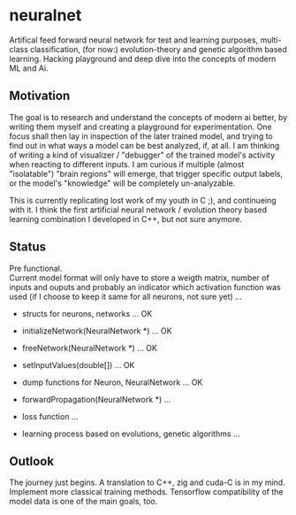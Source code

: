 # neuralnet

Artifical feed forward neural network for test and learning purposes, multi-class classification, (for now:) evolution-theory and genetic algorithm based learning. Hacking playground and deep dive into the concepts of modern ML and Ai.

## Motivation
The goal is to research and understand the concepts of modern ai better, by writing them myself and creating a playground for experimentation. One focus shall then lay in inspection of the later trained model, and trying to find out in what ways a model can be best analyzed, if, at all. I am thinking of writing a kind of visualizer / "debugger" of the trained model's activity when reacting to different inputs. I am curious if multiple (almost "isolatable") "brain regions" will emerge, that trigger specific output labels, or the model's "knowledge" will be completely un-analyzable.  

This is currently replicating lost work of my youth in C ;), and continueing with it. I think the first artificial neural network / evolution theory based learning combination I developed in C++, but not sure anymore.

## Status
Pre functional.  
Current model format will only have to store a weigth matrix, number of inputs and ouputs and probably an indicator which activation function was used (if I choose to keep it same for all neurons, not sure yet) ... 

 - structs for neurons, networks ... OK
 - initializeNetwork(NeuralNetwork *) ... OK
 - freeNetwork(NeuralNetwork *) ... OK
 - setInputValues(double[]) ... OK
 - dump functions for Neuron, NeuralNetwork ... OK

 - forwardPropagation(NeuralNetwork *) ...
 - loss function ...

 - learning process based on evolutions, genetic algorithms ...

## Outlook

The journey just begins. A translation to C++, zig and cuda-C is in my mind. Implement more classical training methods. Tensorflow compatibility of the model data is one of the main goals, too.
